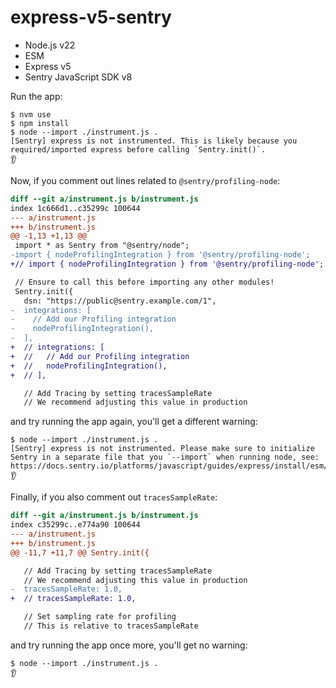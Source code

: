 # express-v5-sentry

- Node.js v22
- ESM
- Express v5
- Sentry JavaScript SDK v8

Run the app:

```shell
$ nvm use
$ npm install
$ node --import ./instrument.js .
[Sentry] express is not instrumented. This is likely because you required/imported express before calling `Sentry.init()`.
👂
```

Now, if you comment out lines related to `@sentry/profiling-node`:

```diff
diff --git a/instrument.js b/instrument.js
index 1c666d1..c35299c 100644
--- a/instrument.js
+++ b/instrument.js
@@ -1,13 +1,13 @@
 import * as Sentry from "@sentry/node";
-import { nodeProfilingIntegration } from '@sentry/profiling-node';
+// import { nodeProfilingIntegration } from '@sentry/profiling-node';

 // Ensure to call this before importing any other modules!
 Sentry.init({
   dsn: "https://public@sentry.example.com/1",
-  integrations: [
-    // Add our Profiling integration
-    nodeProfilingIntegration(),
-  ],
+  // integrations: [
+  //   // Add our Profiling integration
+  //   nodeProfilingIntegration(),
+  // ],

   // Add Tracing by setting tracesSampleRate
   // We recommend adjusting this value in production

```

and try running the app again, you'll get a different warning:

```shell
$ node --import ./instrument.js .
[Sentry] express is not instrumented. Please make sure to initialize Sentry in a separate file that you `--import` when running node, see: https://docs.sentry.io/platforms/javascript/guides/express/install/esm/.
👂
```

Finally, if you also comment out `tracesSampleRate`:

```diff
diff --git a/instrument.js b/instrument.js
index c35299c..e774a90 100644
--- a/instrument.js
+++ b/instrument.js
@@ -11,7 +11,7 @@ Sentry.init({

   // Add Tracing by setting tracesSampleRate
   // We recommend adjusting this value in production
-  tracesSampleRate: 1.0,
+  // tracesSampleRate: 1.0,

   // Set sampling rate for profiling
   // This is relative to tracesSampleRate

```

and try running the app once more, you'll get no warning:

```shell
$ node --import ./instrument.js .
👂
```
